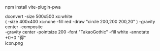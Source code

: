 npm install vite-plugin-pwa


dconvert -size 500x500 xc:white \
  \( -size 400x400 xc:none -fill red -draw "circle 200,200 200,20" \) -gravity center -composite \
  -gravity center -pointsize 200 -font "TakaoGothic" -fill white -annotate +0+0 "得" \
  icon.png
